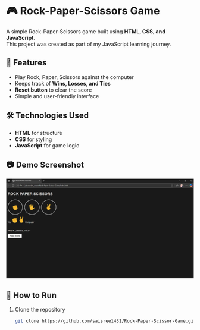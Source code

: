 # 🎮 Rock-Paper-Scissors Game  

A simple Rock-Paper-Scissors game built using **HTML, CSS, and JavaScript**.  
This project was created as part of my JavaScript learning journey.  

## 🚀 Features  
- Play Rock, Paper, Scissors against the computer  
- Keeps track of **Wins, Losses, and Ties**  
- **Reset button** to clear the score  
- Simple and user-friendly interface  

## 🛠️ Technologies Used  
- **HTML** for structure  
- **CSS** for styling  
- **JavaScript** for game logic  

## 📷 Demo Screenshot  
![Game Screenshot](Screenshot.png)  

## 📂 How to Run  
1. Clone the repository  
   ```bash
   git clone https://github.com/saisree1431/Rock-Paper-Scissor-Game.git

